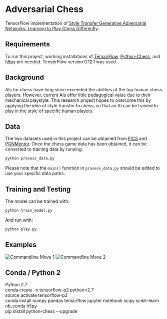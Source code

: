 # Adversarial Chess

TensorFlow implementation of [Style Transfer Generative Adversarial Networks: Learning to Play Chess Differently](https://openreview.net/pdf?id=HkpbnufYe).

## Requirements

To run this project, working installations of [TensorFlow](https://www.tensorflow.org/install/), [Python-Chess](http://python-chess.readthedocs.io/en/latest/), and [h5py](http://docs.h5py.org/en/latest/quick.html) are needed. TensorFlow version 0.12.1 was used.

## Background

AIs for chess have long since exceeded the abilities of the top human chess players. However, current AIs offer little pedagogical value due to their mechanical playstyle. This research project hopes to overcome this by applying the idea of style transfer to chess, so that an AI can be trained to play in the style of specific human players. 

## Data

The two datasets used in this project can be obtained from [FICS](http://ficsgames.org/download.html) and [PGNMentor](http://www.pgnmentor.com/files.html). Once the chess game data has been obtained, it can be converted to training data by running:

```python
python process_data.py
```

Please note that the `main()` function in `process_data.py` should be edited to use your specific data paths.

## Training and Testing

The model can be trained with:

```python
python train_model.py
```

And run with:

```python
python play.py
```

## Examples

![Commandline Move 1](/Examples/cmdmove1.png) ![Commandline Move 2](/Examples/cmdmove2.png)


## Conda / Python 2

Python 2.7   
conda create -n tensorflow-p2 python=2.7   
source activate tensorflow-p2    
conda install numpy pandas tensorflow jupyter notebook scipy scikit-learn nb_conda  h5py   
pip install python-chess --upgrade   
    


